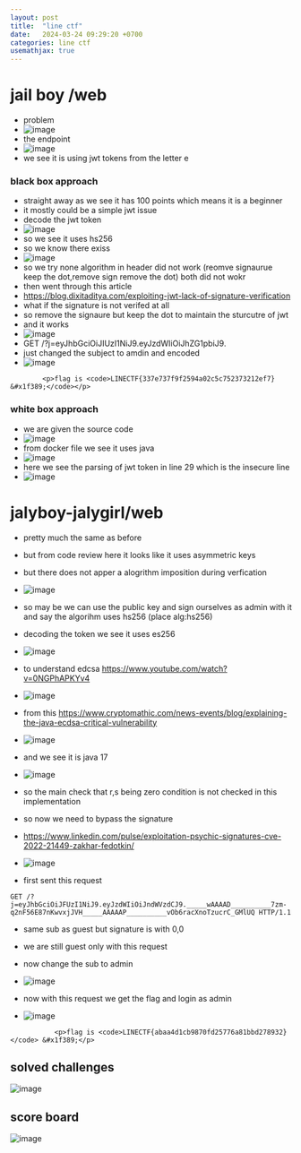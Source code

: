 ```yaml
---
layout: post
title:  "line ctf"
date:   2024-03-24 09:29:20 +0700
categories: line ctf
usemathjax: true
---
```

# jail boy /web
- problem
- ![image](https://github.com/m0wn1ka/ctf_writeups/assets/127676379/54bdb294-23cb-4028-ac66-7de8bd490d23)
- the endpoint
- ![image](https://github.com/m0wn1ka/ctf_writeups/assets/127676379/f168bc26-f61d-41d2-bb88-186ed8241f29)
- we see it is using jwt tokens from the letter e
### black box approach
- straight away as we see it has 100 points which means it is a beginner
- it mostly could be a simple jwt issue
- decode the jwt token
- ![image](https://github.com/m0wn1ka/ctf_writeups/assets/127676379/226e9283-59e8-4034-9e23-31173ebbdb6a)
- so we see it uses hs256
- so we know there exiss
- ![image](https://github.com/m0wn1ka/ctf_writeups/assets/127676379/5a4f6821-9090-41ed-acec-71bb3f2fc2ab)
- so we try none algorithm in header did not work (reomve signaurue keep the dot,remove sign remove the dot) both did not wokr
- then went through this article
- https://blog.dixitaditya.com/exploiting-jwt-lack-of-signature-verification
- what if the signature is not verifed at all
- so remove the signaure but keep the dot to maintain the sturcutre of jwt
- and it works
- ![image](https://github.com/m0wn1ka/ctf_writeups/assets/127676379/7f1e5387-d65b-44ce-818b-369e3024d99f)
- GET /?j=eyJhbGciOiJIUzI1NiJ9.eyJzdWIiOiJhZG1pbiJ9.
- just changed the subject to amdin and encoded
- ![image](https://github.com/m0wn1ka/ctf_writeups/assets/127676379/9306d620-dde3-498d-b6bf-1ae07b00c548)
```
        <p>flag is <code>LINECTF{337e737f9f2594a02c5c752373212ef7} &#x1f389;</code></p>
```
### white box approach
- we are given the source code
- ![image](https://github.com/m0wn1ka/ctf_writeups/assets/127676379/fc5daa89-cbec-45e2-aa25-1ec7f215a8df)
- from docker file we see it uses java
- ![image](https://github.com/m0wn1ka/ctf_writeups/assets/127676379/3247fb2d-a1cb-4df3-96a0-8832f8d8167d)
- here we see the parsing of jwt token in line 29 which is the insecure line
- ![image](https://github.com/m0wn1ka/ctf_writeups/assets/127676379/fa0463b9-4ba6-4565-89f5-0e2c25dc9f23)


# jalyboy-jalygirl/web
- pretty much the same as before
- but from code review here it looks like it uses asymmetric keys
- but there does not apper a alogrithm imposition during verfication
- ![image](https://github.com/m0wn1ka/ctf_writeups/assets/127676379/31f976d8-0dfb-460a-bb2d-3e73bfe3cdaf)

- so may be we can use the public key and sign ourselves as admin with it and say the algorihm uses hs256 (place alg:hs256)
- decoding the token we see it uses es256
- ![image](https://github.com/m0wn1ka/ctf_writeups/assets/127676379/99d9cddd-fc06-4893-b9db-cbe60337a1db)
- to understand edcsa https://www.youtube.com/watch?v=0NGPhAPKYv4
- ![image](https://github.com/m0wn1ka/ctf_writeups/assets/127676379/3bbe8d7c-3b2b-4c44-bc77-15f65797d239)
- from this https://www.cryptomathic.com/news-events/blog/explaining-the-java-ecdsa-critical-vulnerability
- ![image](https://github.com/m0wn1ka/ctf_writeups/assets/127676379/fc974da3-b9bf-4413-a35b-c6ac683ed66c)
- and we see it is java 17
- ![image](https://github.com/m0wn1ka/ctf_writeups/assets/127676379/c1f69fa6-7187-4516-8a66-2c9494a76eea)
- so the main check that r,s being zero condition is not checked in this implementation
- so now we need to bypass the signature
- https://www.linkedin.com/pulse/exploitation-psychic-signatures-cve-2022-21449-zakhar-fedotkin/
- ![image](https://github.com/m0wn1ka/ctf_writeups/assets/127676379/bd4ba188-dd89-4f1a-bfc9-f7b48b4ec81b)
- first sent this request
```
GET /?j=eyJhbGciOiJFUzI1NiJ9.eyJzdWIiOiJndWVzdCJ9._____wAAAAD__________7zm-q2nF56E87nKwvxjJVH_____AAAAAP__________vOb6racXnoTzucrC_GMlUQ HTTP/1.1
```
- same sub as guest but signature is with 0,0
- we are still guest only with this request
- now change the sub to admin
- ![image](https://github.com/m0wn1ka/ctf_writeups/assets/127676379/e9e7dfca-fe43-452c-b1cd-9c23504b3c3e)
- now with this request we get the flag and login as admin


- ![image](https://github.com/m0wn1ka/ctf_writeups/assets/127676379/5924424c-c5ca-4edf-bb93-2c655d0dd88e)
```
           <p>flag is <code>LINECTF{abaa4d1cb9870fd25776a81bbd278932}</code> &#x1f389;</p>
```
## solved challenges
![image](https://github.com/m0wn1ka/ctf_writeups/assets/127676379/19a3b566-1ce2-4a7a-aed1-de058942d86a)
## score board
![image](https://github.com/m0wn1ka/ctf_writeups/assets/127676379/02832408-92c7-4ef8-abe2-974e1c913be4)

